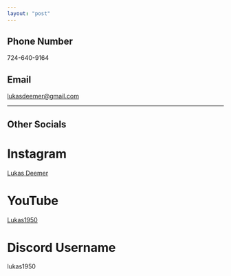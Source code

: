 ```yaml
---
layout: "post"
---
```

## Phone Number
724-640-9164

## Email
lukasdeemer@gmail.com


---

## Other Socials

# Instagram
[Lukas Deemer](https://www.instagram.com/mixer_lukas1950/)

# YouTube
[Lukas1950](https://www.youtube.com/@Lukas1950/videos)

# Discord Username
lukas1950